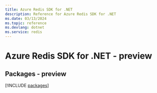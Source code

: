 ```yaml
---
title: Azure Redis SDK for .NET
description: Reference for Azure Redis SDK for .NET
ms.date: 03/13/2024
ms.topic: reference
ms.devlang: dotnet
ms.service: redis
---
```

# Azure Redis SDK for .NET - preview
## Packages - preview
[!INCLUDE [packages](redis-index.md)]
